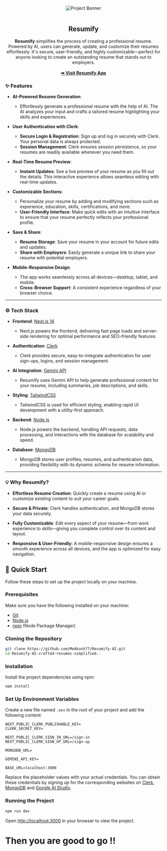 <div align="center">
  <br />
    <img src="https://i.postimg.cc/9QtLC6R6/Screenshot-2024-11-08-001254.png" alt="Project Banner">
  <br />
  <br />


  <h2 align="center">Resumify</h2>

  <div align="center">
     <b>Resumify</b> simplifies the process of creating a professional resume. Powered by AI, users can generate, update, and customize their resumes effortlessly. It's secure, user-friendly, and highly customizable—perfect for anyone looking to create an outstanding resume that stands out to employers.
  </div>
  <br />
  <a href="https://resumify-ai-orpin.vercel.app/"><strong>➥ Visit Resumify App</strong></a>
</div>

### ✨ **Features**

- **AI-Powered Resume Generation**:
  - Effortlessly generate a professional resume with the help of AI. The AI analyzes your input and crafts a tailored resume highlighting your skills and experiences.

- **User Authentication with Clerk**:
  - **Secure Login & Registration**: Sign up and log in securely with Clerk. Your personal data is always protected.
  - **Session Management**: Clerk ensures session persistence, so your resumes are readily available whenever you need them.

- **Real-Time Resume Preview**:
  - **Instant Updates**: See a live preview of your resume as you fill out the details. This interactive experience allows seamless editing with real-time updates.

- **Customizable Sections**:
  - Personalize your resume by adding and modifying sections such as experience, education, skills, certifications, and more.
  - **User-Friendly Interface**: Make quick edits with an intuitive interface to ensure that your resume perfectly reflects your professional profile.

- **Save & Share**:
  - **Resume Storage**: Save your resume in your account for future edits and updates.
  - **Share with Employers**: Easily generate a unique link to share your resume with potential employers.

- **Mobile-Responsive Design**:
  - The app works seamlessly across all devices—desktop, tablet, and mobile.
  - **Cross-Browser Support**: A consistent experience regardless of your browser choice.

---

### ⚙️ **Tech Stack**

- **Frontend**: [Next.js 14](https://nextjs.org/)
  - Next.js powers the frontend, delivering fast page loads and server-side rendering for optimal performance and SEO-friendly features.

- **Authentication**: [Clerk](https://clerk.dev/)
  - Clerk provides secure, easy-to-integrate authentication for user sign-ups, logins, and session management.

- **AI Integration**: [Gemini API](https://www.gemini.com/)
  - Resumify uses Gemini API to help generate professional content for your resume, including summaries, job descriptions, and skills.

- **Styling**: [TailwindCSS](https://tailwindcss.com/)
  - TailwindCSS is used for efficient styling, enabling rapid UI development with a utility-first approach.

- **Backend**: [Node.js](https://nodejs.org/)
  - Node.js powers the backend, handling API requests, data processing, and interactions with the database for scalability and speed.

- **Database**: [MongoDB](https://www.mongodb.com/)
  - MongoDB stores user profiles, resumes, and authentication data, providing flexibility with its dynamic schema for resume information.

---

### 💡 **Why Resumify?**

- **Effortless Resume Creation**: Quickly create a resume using AI or customize existing content to suit your career goals.
  
- **Secure & Private**: Clerk handles authentication, and MongoDB stores your data securely.

- **Fully Customizable**: Edit every aspect of your resume—from work experience to skills—giving you complete control over its content and layout.

- **Responsive & User-Friendly**: A mobile-responsive design ensures a smooth experience across all devices, and the app is optimized for easy navigation.


## <a name="quick-start">🚀 Quick Start</a>

Follow these steps to set up the project locally on your machine.

### Prerequisites

Make sure you have the following installed on your machine:

- [Git](https://git-scm.com/)
- [Node.js](https://nodejs.org/en)
- [npm](https://www.npmjs.com/) (Node Package Manager)

### Cloning the Repository

```bash
git clone https://github.com/MeAkash77/Resumify-AI.git
cd Resumify-AI-crafted-resumes-simplified.-
```

### Installation

Install the project dependencies using npm:

```bash
npm install
```

### Set Up Environment Variables

Create a new file named `.env` in the root of your project and add the following content:

```env
NEXT_PUBLIC_CLERK_PUBLISHABLE_KEY=
CLERK_SECRET_KEY=

NEXT_PUBLIC_CLERK_SIGN_IN_URL=/sign-in
NEXT_PUBLIC_CLERK_SIGN_UP_URL=/sign-up

MONGODB_URL=

GEMINI_API_KEY=

BASE_URL=localhost:3000
```

Replace the placeholder values with your actual credentials. You can obtain these credentials by signing up for the corresponding websites on [Clerk](https://clerk.com/), [MongoDB](https://mongodb.com/) and [Google AI Studio](https://aistudio.google.com/app/apikey).

### Running the Project

```bash
npm run dev
```

Open [http://localhost:3000](http://localhost:3000) in your browser to view the project.
# Then you are good to go !!
